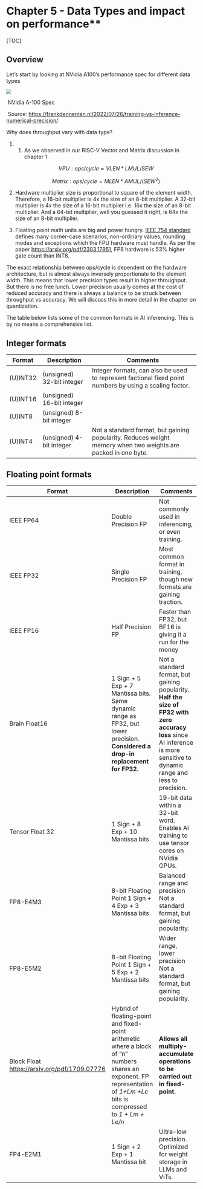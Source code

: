# Chapter 5 - **Data Types and impact on performance****

[TOC]



## **Overview**

Let’s start by looking at NVidia A100’s performance spec for different data types

<img src="C:\work\edgeai_book\NVIDIA-A100-Spec-1024x473.png" style="zoom:75%;" />

​												NVidia A-100 Spec

​								Source: https://frankdenneman.nl/2022/07/26/training-vs-inference-numerical-precision/



Why does throughput vary with data type?

1. 1. As we observed in our RISC-V Vector and Matrix discussion in chapter 1

   

   
   $$
   VPU : ops/cycle = VLEN*LMUL/SEW
   $$
   

   
   $$
   Matrix : ops/cycle = MLEN*AMUL/(SEW^2)
   $$
   

2. Hardware multiplier size is proportional to square of the element width. Therefore, a 16-bit multiplier is 4x the size of an 8-bit multiplier. A 32-bit multiplier is 4x the size of a 16-bit multiplier i.e. 16x the size of an 8-bit multiplier. And a 64-bit multiplier, well you guessed it right, is 64x the size of an 8-bit multiplier.

   

3. Floating point math units are big and power hungry. [IEEE 754 standard](http://www.dsc.ufcg.edu.br/~cnum/modulos/Modulo2/IEEE754_2008.pdf) defines many corner-case scenarios, non-ordinary values, rounding modes and exceptions which the FPU hardware must handle. As per the paper https://arxiv.org/pdf/2303.17951, FP8 hardware is 53% higher gate count than INT8.



The exact relationship between ops/cycle is dependent on the hardware architecture, but is almost always inversely proportionate to the element width. This means that lower precision types result in higher throughput. But there is no free lunch. Lower precision usually comes at the cost of reduced accuracy and there is always a balance to be struck between throughput vs accuracy. We will discuss this in more detail in the chapter on quantization.



The table below lists some of the common formats in AI inferencing. This is by no means a comprehensive list. 

## **Integer formats**

  

| **Format** | **Description**           | **Comments**                                                 |
| ---------- | ------------------------- | ------------------------------------------------------------ |
| (U)INT32   | (unsigned) 32-bit integer | Integer formats, can also be used to represent factional fixed point numbers by using a scaling factor. |
| (U)INT16   | (unsigned) 16-bit integer |                                                              |
| (U)INT8    | (unsigned) 8-bit integer  |                                                              |
| (U)INT4    | (unsigned) 4-bit integer  | Not a standard format, but gaining popularity. Reduces weight memory when two weights are packed in one byte. |

 

## **Floating point formats**

 

| **Format**                                    | **Description**                                              | **Comments**                                                 |
| --------------------------------------------- | ------------------------------------------------------------ | ------------------------------------------------------------ |
| IEEE FP64                                     | Double Precision FP                                          | Not commonly used in inferencing, or even training.          |
| IEEE FP32                                     | Single Precision FP                                          | Most common format in training, though new formats are gaining traction. |
| IEEE FP16                                     | Half Precision FP                                            | Faster than FP32, but BF16 is giving it a run for the money  |
| Brain Float16                                 | 1 Sign + 5 Exp + 7 Mantissa bits. Same dynamic range as FP32, but lower precision. **Considered a drop-in replacement for FP32.** | Not a standard format, but gaining popularity. **Half the size of FP32 with zero accuracy loss** since AI inference is more sensitive to dynamic range and less to precision. |
| Tensor Float 32                               | 1 Sign + 8 Exp + 10 Mantissa bits                            | 19-bit data within a 32-bit word.  Enables AI training to use tensor cores on NVidia GPUs. |
| FP8-E4M3                                      | 8-bit Floating Point  1 Sign + 4 Exp + 3 Mantissa bits       | Balanced range and precision  Not a standard format, but gaining popularity. |
| FP8-E5M2                                      | 8-bit Floating Point  1 Sign + 5 Exp + 2 Mantissa bits       | Wider range, lower precision  Not a standard format, but gaining popularity. |
| Block Float  https://arxiv.org/pdf/1709.07776 | Hybrid of floating-point and fixed-point arithmetic where a block  of “n” numbers shares an exponent.      FP representation of *1+Lm +Le* bits is compressed to *1 + Lm + Le/n* | **Allows all multiply-accumulate operations to be carried out in fixed-point.** |
| FP4-E2M1                                      | 1 Sign + 2 Exp + 1 Mantissa bit                              | Ultra-low precision. Optimized for weight storage in LLMs and ViTs. |

 

# 

